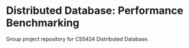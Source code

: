 # Distributed Database: Performance Benchmarking

Group project repository for CS5424 Distributed Database.

